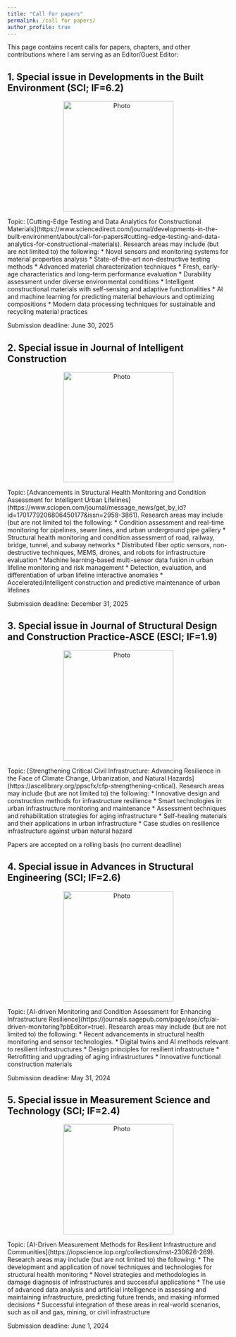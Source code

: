 ```yaml
---
title: "Call for papers"
permalink: /call for papers/
author_profile: true
---
```



This page contains recent calls for papers, chapters, and other contributions where I am serving as an Editor/Guest Editor:

**1. Special issue in Developments in the Built Environment (SCI; IF=6.2)**
------
<p align="center">
  <img src="https://ars.els-cdn.com/content/image/X26661659.jpg" alt="Photo" style="width: 250px;"/> 
</p>
Topic: [Cutting-Edge Testing and Data Analytics for Constructional Materials](https://www.sciencedirect.com/journal/developments-in-the-built-environment/about/call-for-papers#cutting-edge-testing-and-data-analytics-for-constructional-materials). Research areas may include (but are not limited to) the following:
   * Novel sensors and monitoring systems for material properties analysis
   * State-of-the-art non-destructive testing methods
   * Advanced material characterization techniques
   * Fresh, early-age characteristics and long-term performance evaluation
   * Durability assessment under diverse environmental conditions
   * Intelligent constructional materials with self-sensing and adaptive functionalities
   * AI and machine learning for predicting material behaviours and optimizing compositions
   * Modern data processing techniques for sustainable and recycling material practices
      
Submission deadline: June 30, 2025


**2. Special issue in Journal of Intelligent Construction**
------
<p align="center">
  <img src="https://smartcity.cqu.edu.cn/__local/E/DE/75/85EDC8E323ADFC81182D5C4EADD_627B0E86_2B2019.png" alt="Photo" style="width: 250px;"/> 
</p>
Topic: [Advancements in Structural Health Monitoring and Condition Assessment for Intelligent Urban Lifelines](https://www.sciopen.com/journal/message_news/get_by_id?id=1701779206806450177&issn=2958-3861). Research areas may include (but are not limited to) the following:
   * Condition assessment and real-time monitoring for pipelines, sewer lines, and urban underground pipe gallery
   * Structural health monitoring and condition assessment of road, railway, bridge, tunnel, and subway networks
   * Distributed fiber optic sensors, non-destructive techniques, MEMS, drones, and robots for infrastructure evaluation
   * Machine learning-based multi-sensor data fusion in urban lifeline monitoring and risk management
   * Detection, evaluation, and differentiation of urban lifeline interactive anomalies
   * Accelerated/Intelligent construction and predictive maintenance of urban lifelines
      
Submission deadline: December 31, 2025


**3. Special issue in Journal of Structural Design and Construction Practice-ASCE (ESCI; IF=1.9)**
------
<p align="center">
  <img src="https://www.hfabiao.com/upload/thumbnail/image/202408/07/25ecf_2bc1.jpg_322x440.jpg" alt="Photo" style="width: 250px;"/> 
</p>
Topic: [Strengthening Critical Civil Infrastructure: Advancing Resilience in the Face of Climate Change, Urbanization, and Natural Hazards](https://ascelibrary.org/ppscfx/cfp-strengthening-critical). Research areas may include (but are not limited to) the following:
   * Innovative design and construction methods for infrastructure resilience
   * Smart technologies in urban infrastructure monitoring and maintenance
   * Assessment techniques and rehabilitation strategies for aging infrastructure
   * Self-healing materials and their applications in urban infrastructure
   * Case studies on resilience infrastructure against urban natural hazard
      
Papers are accepted on a rolling basis (no current deadline)


**4. Special issue in Advances in Structural Engineering (SCI; IF=2.6)**
------
<p align="center">
  <img src="https://journals.sagepub.com/cms/10.1177/ASEA_27_14/asset/1922265c-d219-2265-ed21-22265ced2192/asea_27_14.largecover.png" alt="Photo" style="width: 250px;"/> 
</p>
Topic: [AI-driven Monitoring and Condition Assessment for Enhancing Infrastructure Resilience](https://journals.sagepub.com/page/ase/cfp/ai-driven-monitoring?pbEditor=true). Research areas may include (but are not limited to) the following:
   * Recent advancements in structural health monitoring and sensor technologies.
   * Digital twins and AI methods relevant to resilient infrastructures
   * Design principles for resilient infrastructure
   * Retrofitting and upgrading of aging infrastructures
   * Innovative functional construction materials
      
Submission deadline: May 31, 2024


**5. Special issue in Measurement Science and Technology (SCI; IF=2.4)**
------
<p align="center">
  <img src="https://publishingsupport.iopscience.iop.org/wp-content/uploads/2020/06/MST-2019-1.png" alt="Photo" style="width: 250px;"/> 
</p>
Topic: [AI-Driven Measurement Methods for Resilient Infrastructure and Communities](https://iopscience.iop.org/collections/mst-230626-269). Research areas may include (but are not limited to) the following:
   * The development and application of novel techniques and technologies for structural health monitoring
   * Novel strategies and methodologies in damage diagnosis of infrastructures and successful applications
   * The use of advanced data analysis and artificial intelligence in assessing and maintaining infrastructure, predicting future trends, and making informed decisions
   * Successful integration of these areas in real-world scenarios, such as oil and gas, mining, or civil infrastructure

Submission deadline: June 1, 2024





